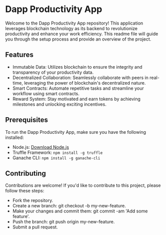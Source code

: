# Dapp Productivity App

Welcome to the Dapp Productivity App repository! This application leverages blockchain technology as its backend to revolutionize productivity and enhance your work efficiency. This readme file will guide you through the setup process and provide an overview of the project.

## Features

- Immutable Data: Utilizes blockchain to ensure the integrity and transparency of your productivity data.
- Decentralized Collaboration: Seamlessly collaborate with peers in real-time, leveraging the power of blockchain's decentralized nature.
- Smart Contracts: Automate repetitive tasks and streamline your workflow using smart contracts.
- Reward System: Stay motivated and earn tokens by achieving milestones and unlocking exciting incentives.

## Prerequisites

To run the Dapp Productivity App, make sure you have the following installed:

- Node.js: [Download Node.js](https://nodejs.org/en/download/)
- Truffle Framework: `npm install -g truffle`
- Ganache CLI: `npm install -g ganache-cli`

## Contributing
Contributions are welcome! If you'd like to contribute to this project, please follow these steps:

- Fork the repository.
- Create a new branch: git checkout -b my-new-feature.
- Make your changes and commit them: git commit -am 'Add some feature'.
- Push the branch: git push origin my-new-feature.
- Submit a pull request.
